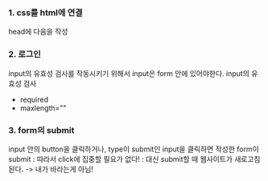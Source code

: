 ### 1. css를 html에 연결

head에 다음을 작성

<link rel="stylesheet" href="파일이름.css" />

### 2. 로그인

input의 유효성 검사를 작동시키기 위해서 input은 form 안에 있어야한다.
input의 유효성 검사

- required
- maxlength=""

### 3. form의 submit

input 안의 button을 클릭하거나, type이 submit인 input을 클릭하면 작성한 form이 submit
: 따라서 click에 집중할 필요가 없다!
: 대신 submit할 때 웹사이트가 새로고침 된다. -> 내가 바라는게 아님!
